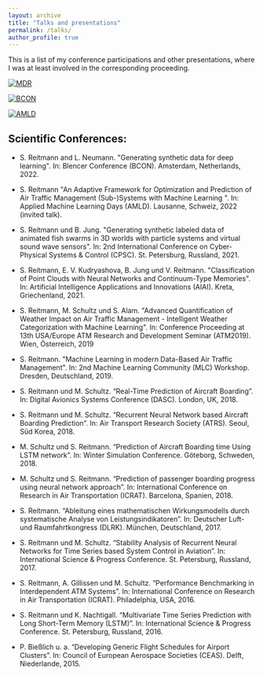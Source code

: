 ```yaml
---
layout: archive
title: "Talks and presentations"
permalink: /talks/
author_profile: true
---
```


This is a list of my conference participations and other presentations, where I was at least involved in the corresponding proceeding.

[![MDR](https://img.youtube.com/vi/3pGZfF1cWyM/20.jpg)](https://www.youtube.com/watch?v=3pGZfF1cWyM)

[![BCON](https://img.youtube.com/vi/lqbZdTLMyQw/0.jpg)](https://www.youtube.com/watch?v=lqbZdTLMyQw)

[![AMLD](https://img.youtube.com/vi/6G_wFYpHrew/0.jpg)](https://www.youtube.com/watch?v=6G_wFYpHrew)

## Scientific Conferences:

* S. Reitmann and L. Neumann. "Generating synthetic data for deep learning". In: Blencer Conference (BCON). Amsterdam, Netherlands, 2022.

* S. Reitmann "An Adaptive Framework for Optimization and Prediction of Air Traffic Management (Sub-)Systems with Machine Learning ". In: Applied Machine Learning Days (AMLD). Lausanne, Schweiz, 2022 (invited talk).

* S. Reitmann und B. Jung. "Generating synthetic labeled data of animated fish swarms in 3D worlds with particle systems and virtual sound wave sensors". In: 2nd International Conference on Cyber-Physical Systems & Control (CPSC). St. Petersburg, Russland, 2021.

* S. Reitmann, E. V. Kudryashova, B. Jung und V. Reitmann. "Classification of Point Clouds with Neural Networks and
Continuum-Type Memories". In: Artificial Intelligence Applications and Innovations (AIAI). Kreta, Griechenland, 2021.

* S. Reitmann, M. Schultz und S. Alam. "Advanced Quantification of Weather Impact on Air Traffic Management - Intelligent Weather Categorization with Machine Learning". In: Conference Proceeding at 13th USA/Europe ATM Research and Development Seminar (ATM2019). Wien, Österreich, 2019

* S. Reitmann. "Machine Learning in modern Data-Based Air Traffic Management". In: 2nd Machine Learning Community (MLC) Workshop. Dresden, Deutschland, 2019.

* S. Reitmann und M. Schultz. “Real-Time Prediction of Aircraft Boarding”. In: Digital Avionics Systems Conference (DASC). London, UK, 2018.

* S. Reitmann und M. Schultz. “Recurrent Neural Network based Aircraft Boarding Prediction”. In: Air Transport Research Society (ATRS). Seoul, Süd Korea, 2018.

* M. Schultz und S. Reitmann. “Prediction of Aircraft Boarding time Using LSTM network”. In: Winter Simulation Conference. Göteborg, Schweden, 2018.

* M. Schultz und S. Reitmann. “Prediction of passenger boarding progress using neural network approach”. In: International Conference on Research in Air Transportation (ICRAT). Barcelona, Spanien, 2018.

* S. Reitmann. “Ableitung eines mathematischen Wirkungsmodells durch systematische Analyse von Leistungsindikatoren”. In: Deutscher Luft- und Raumfahrtkongress (DLRK). München, Deutschland, 2017.

* S. Reitmann und M. Schultz. “Stability Analysis of Recurrent Neural Networks for Time Series based System Control in Aviation”. In: International Science & Progress Conference. St. Petersburg, Russland, 2017.

* S. Reitmann, A. Gillissen und M. Schultz. “Performance Benchmarking in Interdependent ATM Systems”. In: International Conference on Research in Air Transportation (ICRAT). Philadelphia, USA, 2016.

* S. Reitmann und K. Nachtigall. “Multivariate Time Series Prediction with Long Short-Term Memory (LSTM)”. In: International Science & Progress Conference. St. Petersburg, Russland, 2016.

* P. Bießlich u. a. “Developing Generic Flight Schedules for Airport Clusters”. In: Council of European Aerospace Societies (CEAS). Delft, Niederlande, 2015.


<!--

======

{% if site.talkmap_link == true %}

<p style="text-decoration:underline;"><a href="/talkmap.html">See a map of all the places I've given a talk!</a></p>

{% endif %}



{% for post in site.talks reversed %}
  {% include archive-single-talk.html %}
{% endfor %}


  <ul>{% for post in site.talks %}
    {% include archive-single-talk-cv.html %}
  {% endfor %}</ul>
  
  -->
